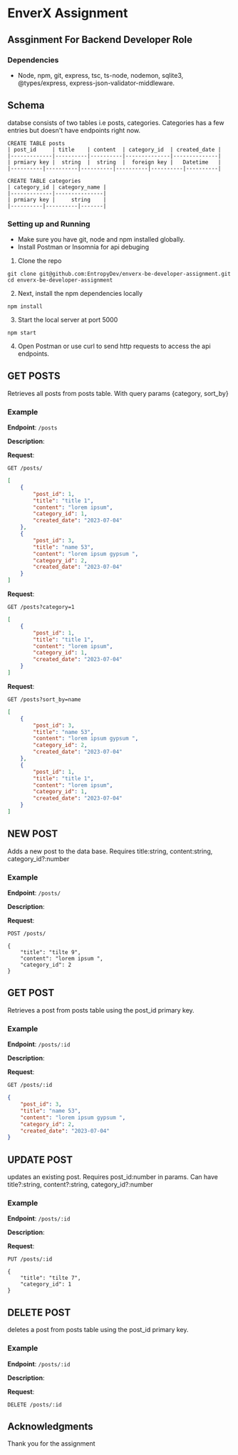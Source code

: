 # EnverX Assignment



## Assginment For Backend Developer Role


### Dependencies

* Node, npm, git, express, tsc, ts-node, nodemon, sqlite3, @types/express, express-json-validator-middleware.


## Schema

databse consists of two tables i.e posts, categories. Categories has a few entries but doesn't have endpoints right now.

```
CREATE TABLE posts 
| post_id     | title    | content  | category_id  | created_date |
|-------------|----------|----------|--------------|--------------|
| prmiary key |  string  |  string  |  foreign key |   Datetime   |
|----------|----------|----------|----------|----------|----------|

CREATE TABLE categories 
| category_id | category_name |
|-------------|---------------|
| prmiary key |     string    |
|----------|----------|-------|
```

### Setting up and Running

* Make sure you have git, node and npm installed globally.
* Install Postman or Insomnia for api debuging

1. Clone the repo
```
git clone git@github.com:EntropyDev/enverx-be-developer-assignment.git
cd enverx-be-developer-assignment
```
2. Next, install the npm dependencies locally
```
npm install
```
3. Start the local server at port 5000
```
npm start
```
4. Open Postman or use curl to send http requests to access the api endpoints.


## GET POSTS
Retrieves all posts from posts table. With query params {category, sort_by}

### Example

**Endpoint**: `/posts`

**Description**: 

**Request**:

```http
GET /posts/
```
```json
[
    {
        "post_id": 1,
        "title": "title 1",
        "content": "lorem ipsum",
        "category_id": 1,
        "created_date": "2023-07-04"
    },
    {
        "post_id": 3,
        "title": "name 53",
        "content": "lorem ipsum gypsum ",
        "category_id": 2,
        "created_date": "2023-07-04"
    }
]
```

**Request**:

```http
GET /posts?category=1
```
```json
[
    {
        "post_id": 1,
        "title": "title 1",
        "content": "lorem ipsum",
        "category_id": 1,
        "created_date": "2023-07-04"
    }
]
```
**Request**:

```http
GET /posts?sort_by=name
```
```json
[
    {
        "post_id": 3,
        "title": "name 53",
        "content": "lorem ipsum gypsum ",
        "category_id": 2,
        "created_date": "2023-07-04"
    },
    {
        "post_id": 1,
        "title": "title 1",
        "content": "lorem ipsum",
        "category_id": 1,
        "created_date": "2023-07-04"
    }
]
```

## NEW POST
Adds a new post to the data base. Requires title:string, content:string, category_id?:number

### Example

**Endpoint**: `/posts/`

**Description**: 

**Request**:

```http
POST /posts/
```
```request Body (Type: Application/json)
{
    "title": "tilte 9",
    "content": "lorem ipsum ",
    "category_id": 2
}
```

## GET POST
Retrieves a post from posts table using the post_id primary key.

### Example

**Endpoint**: `/posts/:id`

**Description**: 

**Request**:

```http
GET /posts/:id
```
```json
{
    "post_id": 3,
    "title": "name 53",
    "content": "lorem ipsum gypsum ",
    "category_id": 2,
    "created_date": "2023-07-04"
}
```

## UPDATE POST
updates an existing post. Requires post_id:number in params. Can have title?:string, content?:string, category_id?:number

### Example

**Endpoint**: `/posts/:id`

**Description**: 

**Request**:

```http
PUT /posts/:id
```
```request Body (Type: Application/json)
{
    "title": "tilte 7",
    "category_id": 1
}
```


## DELETE POST
deletes a post from posts table using the post_id primary key.

### Example

**Endpoint**: `/posts/:id`

**Description**: 

**Request**:

```http
DELETE /posts/:id
```




## Acknowledgments
Thank you for the assignment
